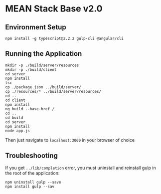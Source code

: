 # MEAN Stack Base v2.0

## Environment Setup

```shell
npm install -g typescript@2.2.2 gulp-cli @angular/cli
```

## Running the Application

```shell
mkdir -p ./build/server/resources
mkdir -p ./build/client
cd server
npm install
tsc
cp ./package.json ../build/server/
cp ./resources/* ../build/server/resources/
cd ..
cd client
npm install
ng build --base-href /
cd ..
cd build
cd server
npm install
node app.js
```

Then just navigate to `localhost:3000` in your browser of choice

## Troubleshooting

If you get `../lib/completion` error, you must uninstall and reinstall gulp in the root of the application:

```shell
npm uninstall gulp --save
npm install gulp --sav
```
